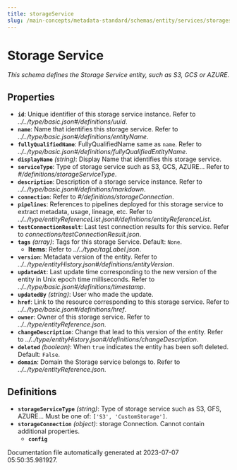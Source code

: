 ```yaml
---
title: storageService
slug: /main-concepts/metadata-standard/schemas/entity/services/storageservice
---
```


# Storage Service

*This schema defines the Storage Service entity, such as S3, GCS or AZURE.*

## Properties

- **`id`**: Unique identifier of this storage service instance. Refer to *../../type/basic.json#/definitions/uuid*.
- **`name`**: Name that identifies this storage service. Refer to *../../type/basic.json#/definitions/entityName*.
- **`fullyQualifiedName`**: FullyQualifiedName same as `name`. Refer to *../../type/basic.json#/definitions/fullyQualifiedEntityName*.
- **`displayName`** *(string)*: Display Name that identifies this storage service.
- **`serviceType`**: Type of storage service such as S3, GCS, AZURE... Refer to *#/definitions/storageServiceType*.
- **`description`**: Description of a storage service instance. Refer to *../../type/basic.json#/definitions/markdown*.
- **`connection`**: Refer to *#/definitions/storageConnection*.
- **`pipelines`**: References to pipelines deployed for this storage service to extract metadata, usage, lineage, etc. Refer to *../../type/entityReferenceList.json#/definitions/entityReferenceList*.
- **`testConnectionResult`**: Last test connection results for this service. Refer to *connections/testConnectionResult.json*.
- **`tags`** *(array)*: Tags for this storage Service. Default: `None`.
  - **Items**: Refer to *../../type/tagLabel.json*.
- **`version`**: Metadata version of the entity. Refer to *../../type/entityHistory.json#/definitions/entityVersion*.
- **`updatedAt`**: Last update time corresponding to the new version of the entity in Unix epoch time milliseconds. Refer to *../../type/basic.json#/definitions/timestamp*.
- **`updatedBy`** *(string)*: User who made the update.
- **`href`**: Link to the resource corresponding to this storage service. Refer to *../../type/basic.json#/definitions/href*.
- **`owner`**: Owner of this storage service. Refer to *../../type/entityReference.json*.
- **`changeDescription`**: Change that lead to this version of the entity. Refer to *../../type/entityHistory.json#/definitions/changeDescription*.
- **`deleted`** *(boolean)*: When `true` indicates the entity has been soft deleted. Default: `False`.
- **`domain`**: Domain the Storage service belongs to. Refer to *../../type/entityReference.json*.
## Definitions

- **`storageServiceType`** *(string)*: Type of storage service such as S3, GFS, AZURE... Must be one of: `['S3', 'CustomStorage']`.
- **`storageConnection`** *(object)*: storage Connection. Cannot contain additional properties.
  - **`config`**


Documentation file automatically generated at 2023-07-07 05:50:35.981927.
